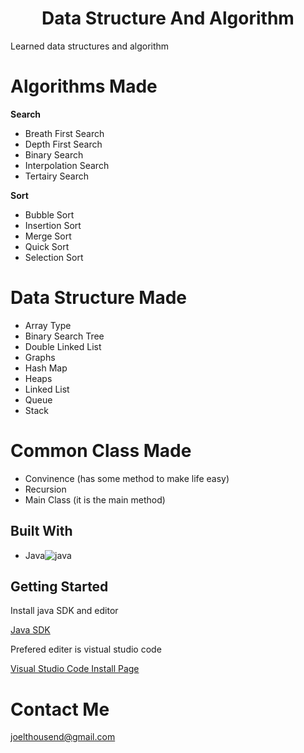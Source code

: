 <h1 align="center">Data Structure And Algorithm</h1>

<p>Learned data structures and algorithm</p>

<h1> Algorithms Made</h1>

<b>Search</b>
<ul>
  <li>Breath First Search</li>
  <li>Depth First Search</li>
  <li>Binary Search</li>
  <li>Interpolation Search</li>
  <li>Tertairy Search</li>
</ul>

<b>Sort</b>
<ul>
  <li>Bubble Sort</li>
  <li>Insertion Sort</li>
  <li>Merge Sort</li>
  <li>Quick Sort</li>
  <li>Selection Sort</li>
</ul>

<h1> Data Structure Made</h1>
<ul>
  <li>Array Type</li>
  <li>Binary Search Tree</li>
  <li>Double Linked List</li>
  <li>Graphs</li>
  <li>Hash Map</li>
  <li>Heaps</li>
  <li>Linked List</li>
  <li>Queue</li>
  <li>Stack</li>
</ul>

<h1> Common Class Made</h1>
<ul>
  <li>Convinence (has some method to make life easy) </li>
  <li> Recursion </li>
  <li> Main Class (it is the main method) </li>
</ul>


## Built With
- Java![java](https://img.icons8.com/fluency/48/java-coffee-cup-logo.png)

## Getting Started
<p> Install java SDK and editor </p>
<a href="https://www.oracle.com/java/technologies/downloads/">Java SDK</a>

<p> Prefered editer is vistual studio code </p>
<a href="https://code.visualstudio.com/download">Visual Studio Code Install Page</a>


<h1>Contact Me</h1>
<a href="joelthousend@gmail.com">joelthousend@gmail.com</a>
